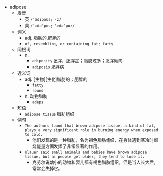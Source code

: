 - adipose
  - 发音
    - 英 `/'ædɪpəʊs; -z/`
    - 美 `/'ædə'pos; 'ædə'poz/`
  - 词义
    - adj. 脂肪的,肥胖的
    - `of, resembling, or containing fat; fatty `
  - 同根词
    - n.
      - `adiposity` 肥胖，肥胖症；脂肪过多；肥胖倾向
      - `adiposis` 肥胖病
  - 近义词
    - adj. [生物][生化]脂肪的；肥胖的
      - `fatty`
      - `round`
    - n. 动物脂肪
      - `adeps`
  - 短语
    - `adipose tissue` 脂肪组织 
  - 例句
    - `The authors found that brown adipose tissue, a kind of fat, plays a very significant role in burning energy when exposed to cold.`
      - 他们发现的是一种脂肪，名为褐色脂肪组织，在身体遇到寒冷时燃烧能量方面发挥了非常显著的作用。
    - `Klauer said small animals and babies have brown adipose tissue, but as people get older, they tend to lose it.`
      - 克劳尔说幼小的动物和婴儿都有褐色脂肪组织，但是当人长大后，常常会失掉它。

